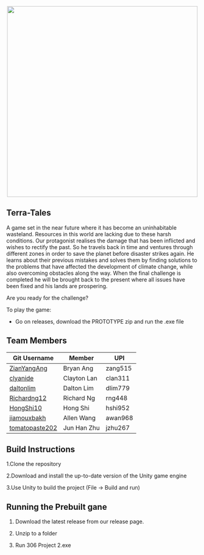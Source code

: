 <p align="center"> 
<img src="https://github.com/daltonlim/SE306_Project_2/blob/master/Divergence_logo_light.png" width="500">
</p>

Terra-Tales 
-----
A game set in the near future where it has become an uninhabitable wasteland. Resources in this world are lacking due to these harsh conditions. Our protagonist realises the damage that has been inflicted and wishes to rectify the past. So he travels back in time and ventures through different zones in order to save the planet before disaster strikes again. He learns about their previous mistakes and solves them by finding solutions to the problems that have affected the development of climate
change, while also overcoming obstacles along the way. When the final challenge is completed he will be brought back to the present where all issues have been fixed and his lands are prospering.

Are you ready for the challenge?


To play the game: 

 - Go on releases, download the PROTOTYPE zip and run the .exe file

Team Members
---

|Git Username| Member  | UPI |
|---| --- | --- |
|[ZianYangAng](github,com/ZingYangAng)| Bryan Ang | zang515  |
|[clyanide](https://github.com/clyanide)| Clayton Lan | clan311  |
|[daltonlim](https://github.com/daltonlim)| Dalton Lim  | dlim779  |
|[Richardng12](https://github.com/Richardng12) | Richard Ng  | rng448  |
|[HongShi10](https://github.com/HongShi10)| Hong Shi  | hshi952  |
|[jiamouxbakh](https://github.com/jiamouxbakh)| Allen Wang  | awan968  |
|[tomatopaste202](https://github.com/tomatopaste202)| Jun Han Zhu  | jzhu267 |

Build Instructions
-----
1.Clone the repository

2.Download and install the up-to-date version of the Unity game engine

3.Use Unity to build the project (File -> Build and run)

Running the Prebuilt gane
---
1. Download the latest release from our release page.

2. Unzip to a folder

3. Run 306 Project 2.exe
